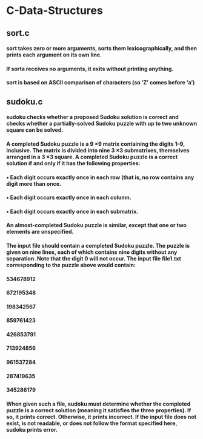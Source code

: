 # C-Data-Structures

## sort.c
#### sort takes zero or more arguments, sorts them lexicographically, and then prints each argument on its own line.
#### If sorta receives no arguments, it exits without printing anything.
#### sort is based on ASCII comparison of characters (so ‘Z’ comes before ‘a’)
####

## sudoku.c
#### sudoku checks whether a proposed Sudoku solution is correct and checks whether a partially-solved Sudoku puzzle with up to two unknown square can be solved.
####
#### A completed Sudoku puzzle is a 9 ×9 matrix containing the digits 1–9, inclusive. The matrix is divided into nine 3 ×3 submatrixes, themselves arranged in a 3 ×3 square. A completed Sudoku puzzle is a correct solution if and only if it has the following properties:
#### • Each digit occurs exactly once in each row (that is, no row contains any digit more than once.
#### • Each digit occurs exactly once in each column.
#### • Each digit occurs exactly once in each submatrix.
#### An almost-completed Sudoku puzzle is similar, except that one or two elements are unspecified.
####
#### The input file should contain a completed Sudoku puzzle. The puzzle is given on nine lines, each of which contains nine digits without any separation. Note that the digit 0 will not occur. The input file file1.txt corresponding to the puzzle above would contain:
#### 534678912
#### 672195348
#### 198342567
#### 859761423
#### 426853791
#### 713924856
#### 961537284
#### 287419635
#### 345286179
#### When given such a file, sudoku must determine whether the completed puzzle is a correct solution (meaning it satisfies the three properties). If so, it prints correct. Otherwise, it prints incorrect. If the input file does not exist, is not readable, or does not follow the format specified here, sudoku  prints error.
